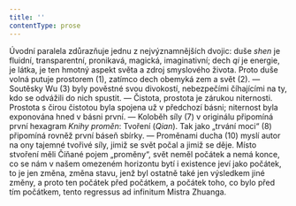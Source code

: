 ```yaml
---
title: ''
contentType: prose
---
```


Úvodní paralela zdůrazňuje jednu z nejvýznamnějších dvojic: duše _shen_ je fluidní, transparentní, pronikavá, magická, imaginativní; dech _qi_ je energie, je látka, je ten hmotný aspekt světa a zdroj smyslového života. Proto duše volná putuje prostorem (1), zatímco dech obemyká zem a svět (2). — Soutěsky Wu (3) byly pověstné svou divokostí, nebezpečími číhajícími na ty, kdo se odvážili do nich spustit. — Čistota, prostota je zárukou niternosti. Prostota s čirou čistotou byla spojena už v předchozí básni; niternost byla exponována hned v básni první. — Koloběh síly (7) v originálu připomíná první hexagram _Knihy_ _proměn_: Tvoření (_Qian_). Tak jako „trvání moci“ (8) připomíná rovněž první báseň sbírky. — Proměnami ducha (10) myslí autor na ony tajemné tvořivé síly, jimiž se svět počal a jimiž se děje. Místo stvoření měli Číňané pojem „proměny“, svět neměl počátek a nemá konce, co se nám v našem omezeném horizontu bytí i existence jeví jako počátek, to je jen změna, změna stavu, jenž byl ostatně také jen výsledkem jiné změny, a proto ten počátek před počátkem, a počátek toho, co bylo před tím počátkem, tento regressus ad infinitum Mistra Zhuanga.
